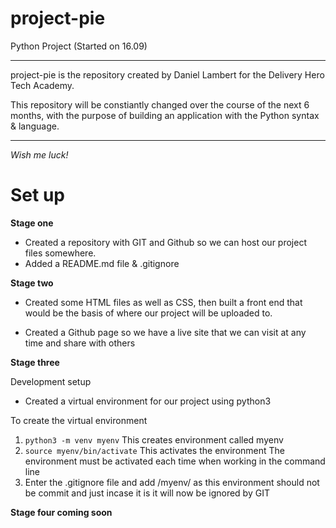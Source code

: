# project-pie
Python Project (Started on 16.09)

---

project-pie is the repository created by Daniel Lambert for the Delivery Hero Tech Academy.

This repository will be constiantly changed over the course of the next 6 months,
with the purpose of building an application with the Python syntax & language.

---
*Wish me luck!*

# Set up

**Stage one**

- Created a repository with GIT and Github so we can host our project files somewhere.
- Added a README.md file & .gitignore

**Stage two**

- Created some HTML files as well as CSS, then built a front end that would be the basis of where our project will be uploaded to. 

- Created a Github page so we have a live site that we can visit at any time and share with others

**Stage three**

Development setup

- Created a virtual environment for our project using python3

To create the virtual environment

1. ``` python3 -m venv myenv ``` This creates environment called myenv
2. ``` source myenv/bin/activate ``` This activates the environment
The environment must be activated each time when working in the command line
3. Enter the .gitignore file and add /myenv/ as this environment should not be commit and just incase it is it will now be ignored by GIT

**Stage four coming soon**

